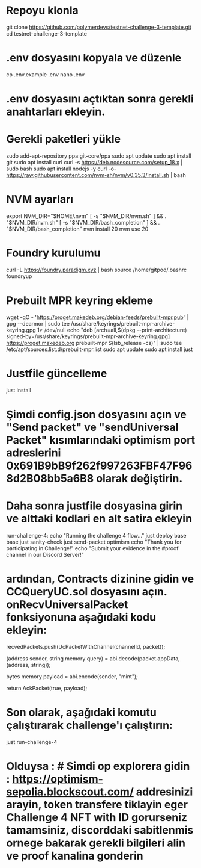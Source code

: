 # Repoyu klonla
git clone https://github.com/polymerdevs/testnet-challenge-3-template.git
cd testnet-challenge-3-template

# .env dosyasını kopyala ve düzenle
cp .env.example .env
nano .env
# .env dosyasını açtıktan sonra gerekli anahtarları ekleyin.

# Gerekli paketleri yükle
sudo add-apt-repository ppa:git-core/ppa
sudo apt update
sudo apt install git
sudo apt install curl
curl -s https://deb.nodesource.com/setup_18.x | sudo bash
sudo apt install nodejs -y
curl -o- https://raw.githubusercontent.com/nvm-sh/nvm/v0.35.3/install.sh | bash

# NVM ayarları
export NVM_DIR="$HOME/.nvm"
[ -s "$NVM_DIR/nvm.sh" ] && \. "$NVM_DIR/nvm.sh"
[ -s "$NVM_DIR/bash_completion" ] && \. "$NVM_DIR/bash_completion"
nvm install 20
nvm use 20

# Foundry kurulumu
curl -L https://foundry.paradigm.xyz | bash
source /home/gitpod/.bashrc
foundryup

# Prebuilt MPR keyring ekleme
wget -qO - 'https://proget.makedeb.org/debian-feeds/prebuilt-mpr.pub' | gpg --dearmor | sudo tee /usr/share/keyrings/prebuilt-mpr-archive-keyring.gpg 1> /dev/null
echo "deb [arch=all,$(dpkg --print-architecture) signed-by=/usr/share/keyrings/prebuilt-mpr-archive-keyring.gpg] https://proget.makedeb.org prebuilt-mpr $(lsb_release -cs)" | sudo tee /etc/apt/sources.list.d/prebuilt-mpr.list
sudo apt update
sudo apt install just

# Justfile güncelleme
just install

# Şimdi config.json dosyasını açın ve "Send packet" ve "sendUniversal Packet" kısımlarındaki optimism port adreslerini 0x691B9bB9f262f997263FBF47F968d2B08bb5a6B8 olarak değiştirin.

# Daha sonra justfile dosyasina girin ve alttaki kodlari en alt satira ekleyin
run-challenge-4:
     echo "Running the challenge 4 flow..."
     just deploy base base
     just sanity-check
     just send-packet optimism
     echo "Thank you for participating in Challenge!"
     echo "Submit your evidence in the #proof channel in our Discord Server!"

# ardından, Contracts dizinine gidin ve CCQueryUC.sol dosyasını açın. onRecvUniversalPacket fonksiyonuna aşağıdaki kodu ekleyin:
recvedPackets.push(UcPacketWithChannel(channelId, packet));

(address sender, string memory query) = abi.decode(packet.appData, (address, string));

bytes memory payload = abi.encode(sender, "mint");

return AckPacket(true, payload);

# Son olarak, aşağıdaki komutu çalıştırarak challenge'ı çalıştırın:
just run-challenge-4

# Olduysa : # Simdi op explorera gidin : https://optimism-sepolia.blockscout.com/    addresinizi arayin, token transfere tiklayin eger Challenge 4 NFT with ID gorurseniz tamamsiniz, discorddaki sabitlenmis ornege bakarak gerekli bilgileri alin ve proof kanalina gonderin





